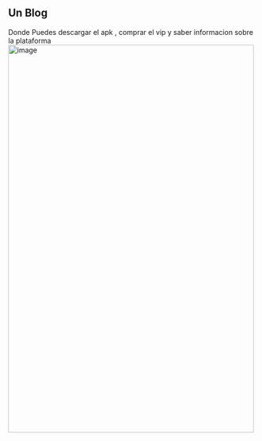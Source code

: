 ## Un Blog
Donde Puedes descargar el apk , comprar el vip y saber informacion sobre la plataforma
<img width="496" height="782" alt="image" src="https://github.com/user-attachments/assets/9cef626c-6f72-424c-baf6-27cb28630a31" />
